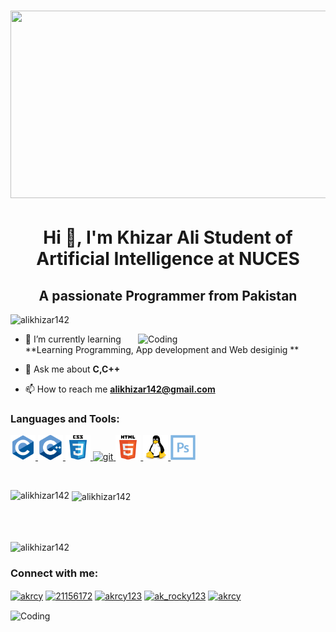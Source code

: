 <h1 align="center">
 <img width="900" height="300" src="https://media.tenor.com/CzdMW7wnLn8AAAAC/coding.gif"/>
</h1>
<h1 align="center">Hi 👋, I'm Khizar Ali Student of Artificial Intelligence at NUCES</h1>
<h2 align="center">A passionate Programmer  from Pakistan</h2>

<p align="left"> <img src="https://komarev.com/ghpvc/?username=alikhizar142&label=Profile%20views&color=0e75b6&style=flat" alt="alikhizar142" /> </p>
<img align="right" alt="Coding" width="300" src="https://cdn.dribbble.com/users/638428/screenshots/3641004/media/9756e05977e724a3ac0bf104d486d06d.gif">


- 🌱 I’m currently learning **Learning Programming, App development and Web desiginig **

- 💬 Ask me about **C,C++**

- 📫 How to reach me **alikhizar142@gmail.com**

<h3 align="left">Languages and Tools:</h3>
<p align="left"> <a href="https://www.cprogramming.com/" target="_blank" rel="noreferrer"> <img src="https://raw.githubusercontent.com/devicons/devicon/master/icons/c/c-original.svg" alt="c" width="40" height="40"/> </a> <a href="https://www.w3schools.com/cpp/" target="_blank" rel="noreferrer"> <img src="https://raw.githubusercontent.com/devicons/devicon/master/icons/cplusplus/cplusplus-original.svg" alt="cplusplus" width="40" height="40"/> </a> <a href="https://www.w3schools.com/css/" target="_blank" rel="noreferrer"> <img src="https://raw.githubusercontent.com/devicons/devicon/master/icons/css3/css3-original-wordmark.svg" alt="css3" width="40" height="40"/> </a> <a href="https://git-scm.com/" target="_blank" rel="noreferrer"> <img src="https://www.vectorlogo.zone/logos/git-scm/git-scm-icon.svg" alt="git" width="40" height="40"/> </a> <a href="https://www.w3.org/html/" target="_blank" rel="noreferrer"> <img src="https://raw.githubusercontent.com/devicons/devicon/master/icons/html5/html5-original-wordmark.svg" alt="html5" width="40" height="40"/> </a> <a href="https://www.linux.org/" target="_blank" rel="noreferrer"> <img src="https://raw.githubusercontent.com/devicons/devicon/master/icons/linux/linux-original.svg" alt="linux" width="40" height="40"/> </a> <a href="https://www.photoshop.com/en" target="_blank" rel="noreferrer"> <img src="https://raw.githubusercontent.com/devicons/devicon/master/icons/photoshop/photoshop-line.svg" alt="photoshop" width="40" height="40"/> </a> </p>
<br>

<p><img align="left" src="https://github-readme-stats.vercel.app/api/top-langs?username=alikhizar142&show_icons=true&locale=en&layout=compact" alt="alikhizar142" /></p>

<p>&nbsp;<img align="center" src="https://github-readme-stats.vercel.app/api?username=alikhizar142&show_icons=true&locale=en" alt="alikhizar142" /></p>
<br>
<br>
<p><img align="center" src="https://github-readme-streak-stats.herokuapp.com/?user=alikhizar142&" alt="alikhizar142" /></p>
<h3 align="left">Connect with me:</h3>
<p align="left">
<a href="https://linkedin.com/in/akrcy" target="blank"><img align="center" src="https://raw.githubusercontent.com/rahuldkjain/github-profile-readme-generator/master/src/images/icons/Social/linked-in-alt.svg" alt="akrcy" height="30" width="40" /></a>
<a href="https://stackoverflow.com/users/21156172" target="blank"><img align="center" src="https://raw.githubusercontent.com/rahuldkjain/github-profile-readme-generator/master/src/images/icons/Social/stack-overflow.svg" alt="21156172" height="30" width="40" /></a>
<a href="https://fb.com/akrcy123" target="blank"><img align="center" src="https://raw.githubusercontent.com/rahuldkjain/github-profile-readme-generator/master/src/images/icons/Social/facebook.svg" alt="akrcy123" height="30" width="40" /></a>
<a href="https://instagram.com/ak_rocky123" target="blank"><img align="center" src="https://raw.githubusercontent.com/rahuldkjain/github-profile-readme-generator/master/src/images/icons/Social/instagram.svg" alt="ak_rocky123" height="30" width="40" /></a>
<a href="https://www.hackerrank.com/akrcy" target="blank"><img align="center" src="https://raw.githubusercontent.com/rahuldkjain/github-profile-readme-generator/master/src/images/icons/Social/hackerrank.svg" alt="akrcy" height="30" width="40" /></a>
</p>


<img align="Center" alt="Coding" width="1000" src="https://res.cloudinary.com/practicaldev/image/fetch/s--z5X0MXQA--/c_limit%2Cf_auto%2Cfl_progressive%2Cq_66%2Cw_880/https://dev-to-uploads.s3.amazonaws.com/uploads/articles/j8wo9f1mou6g5469671h.gif">
